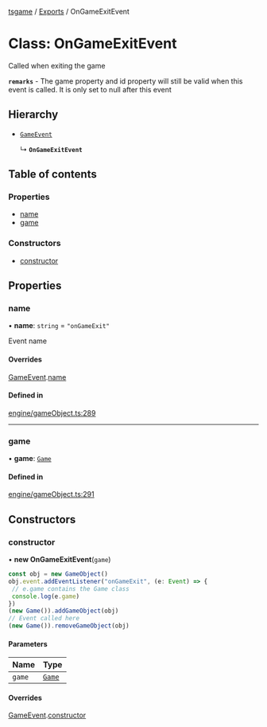 [tsgame](../README.md) / [Exports](../modules.md) / OnGameExitEvent

# Class: OnGameExitEvent

Called when exiting the game

**`remarks`** - The game property and id property will still be valid
when this event is called. It is only set to null after this event

## Hierarchy

- [`GameEvent`](GameEvent.md)

  ↳ **`OnGameExitEvent`**

## Table of contents

### Properties

- [name](OnGameExitEvent.md#name)
- [game](OnGameExitEvent.md#game)

### Constructors

- [constructor](OnGameExitEvent.md#constructor)

## Properties

### name

• **name**: `string` = `"onGameExit"`

Event name

#### Overrides

[GameEvent](GameEvent.md).[name](GameEvent.md#name)

#### Defined in

[engine/gameObject.ts:289](https://github.com/ashleycheung/tsgame/blob/46dfc92/src/engine/gameObject.ts#L289)

___

### game

• **game**: [`Game`](Game.md)

#### Defined in

[engine/gameObject.ts:291](https://github.com/ashleycheung/tsgame/blob/46dfc92/src/engine/gameObject.ts#L291)

## Constructors

### constructor

• **new OnGameExitEvent**(`game`)

```typescript
const obj = new GameObject()
obj.event.addEventListener("onGameExit", (e: Event) => {
 // e.game contains the Game class
 console.log(e.game)
})
(new Game()).addGameObject(obj)
// Event called here
(new Game()).removeGameObject(obj)
```

#### Parameters

| Name | Type |
| :------ | :------ |
| `game` | [`Game`](Game.md) |

#### Overrides

[GameEvent](GameEvent.md).[constructor](GameEvent.md#constructor)
